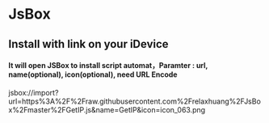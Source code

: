 # JsBox
## Install with link on your iDevice
#### It will open JSBox to install script automat，Paramter : url, name(optional), icon(optional), need URL Encode 
jsbox://import?url=https%3A%2F%2Fraw.githubusercontent.com%2Frelaxhuang%2FJsBox%2Fmaster%2FGetIP.js&name=GetIP&icon=icon_063.png
